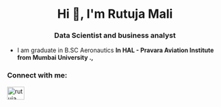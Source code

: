 <h1 align="center">Hi 👋, I'm Rutuja Mali</h1>
<h3 align="center">Data Scientist and business analyst</h3>

- I am graduate in B.SC Aeronautics **In HAL - Pravara Aviation Institute from Mumbai University .,**

<h3 align="left">Connect with me:</h3>
<p align="left">
<a href="https://linkedin.com/in/rutuja mali" target="blank"><img align="center" src="https://raw.githubusercontent.com/rahuldkjain/github-profile-readme-generator/master/src/images/icons/Social/linked-in-alt.svg" alt="rutuja mali" height="30" width="40" /></a>
</p>

